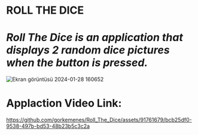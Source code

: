 
# ROLL THE DICE 
# *Roll The Dice is an application that displays 2 random dice pictures when the button is pressed.*

![Ekran görüntüsü 2024-01-28 160652](https://github.com/gorkemenes/Roll_The_Dice/assets/91761679/72964a52-9698-44db-b9f6-89f566090996)



# Applaction Video Link:
https://github.com/gorkemenes/Roll_The_Dice/assets/91761679/bcb25df0-9538-497b-bd53-48b23b5c3c2a






